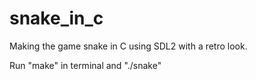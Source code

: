 # snake_in_c
Making the game snake in C using SDL2 with a retro look.

Run "make" in terminal and "./snake"
